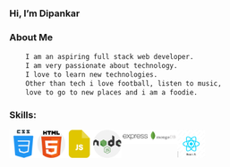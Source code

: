 ### Hi, I’m Dipankar

### About Me
        I am an aspiring full stack web developer.
        I am very passionate about technology.
        I love to learn new technologies.
        Other than tech i love football, listen to music, 
        love to go to new places and i am a foodie. 

### Skills:
<img align="left" alt="css" width="50px" src="/images/css.png" /> <img align="left" alt="html" width="50px" src="/images/html.png" /> <img align="left" alt="javascript" width="50px" src="/images/js.png" /> <img align="left" alt="nodejs" width="50px" src="/images/nodejs.png" /> <img align="left" alt="expressjs" width="50px" src="/images/express.png" /> <img align="left" alt="mongodb" width="50px" src="/images/mongodb.png" /> <img align="left" alt="react" width="50px" src="/images/react.jpg" />


           

<!---
Dipankar-gitworld/Dipankar-gitworld is a ✨ special ✨ repository because its `README.md` (this file) appears on your GitHub profile.
You can click the Preview link to take a look at your changes.
--->
